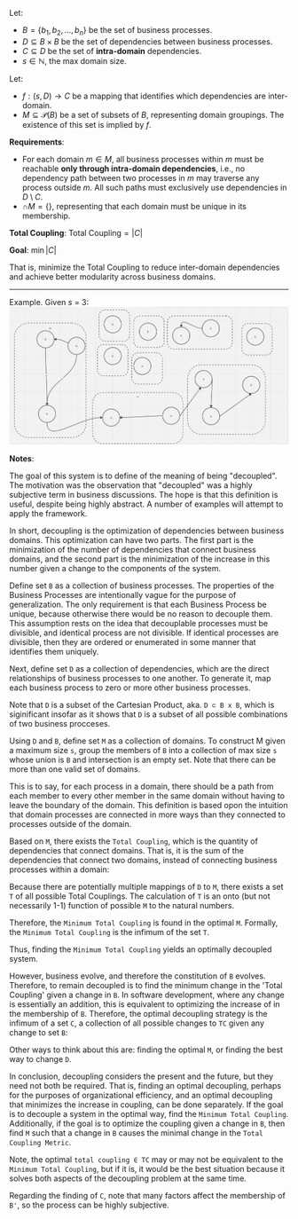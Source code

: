 Let:

- $`B = \{b_1, b_2, \dots, b_n\}`$ be the set of business processes.
- $`D \subseteq B \times B`$ be the set of dependencies between business processes.
- $`C \subseteq D`$ be the set of **intra-domain** dependencies.
- $`s \in \mathbb{N}`$, the max domain size.

Let:

- $`f: (s, D) \to C`$ be a mapping that identifies which dependencies are inter-domain.
- $`M \subseteq \mathcal{P}(B)`$ be a set of subsets of $`B`$, representing domain groupings. The existence of this set is implied by $`f`$.

**Requirements**:
- For each domain $` m \in M `$, all business processes within $` m `$ must be reachable **only through intra-domain dependencies**, i.e., no dependency path between two processes in $` m `$ may traverse any process outside $` m `$. All such paths must exclusively use dependencies in $` D \setminus C `$.
- $`\cap M = \{ \}`$, representing that each domain must be unique in its membership.


**Total Coupling**:
$`
\text{Total Coupling} = |C|
`$

**Goal**:
$`
\min |C|
`$

That is, minimize the Total Coupling to reduce inter-domain dependencies and achieve better modularity across business domains.



---
Example. Given $`s`$ = 3: 
![img](https://github.com/Adrianjewell91/decoupler-website/blob/main/Screenshot%202024-02-10%20at%2010.01.19%20AM.png)


**Notes**:

The goal of this system is to define of the meaning of being "decoupled". The motivation was the observation that "decoupled" was a highly subjective term in business discussions. The hope is that this definition is useful, despite being highly abstract. A number of examples will attempt to apply the framework.


In short, decoupling is the optimization of dependencies between business domains. This optimization can have two parts. The first part is the minimization of the number of dependencies that connect business domains, and the second part is the minimization of the increase in this number given a change to the components of the system.


Define set `B` as a collection of business processes. The properties of the Business Processes are intentionally vague for the purpose of generalization. The only requirement is that each Business Process be unique, because otherwise there would be no reason to decouple them. This assumption rests on the idea that decouplable processes must be divisible, and identical process are not divisible. If identical processes are divisible, then they are ordered or enumerated in some manner that identifies them uniquely.


Next, define set `D` as a collection of dependencies, which are the direct relationships of business processes to one another. To generate it, map each business process to zero or more other business processes.


Note that `D` is a subset of the Cartesian Product, aka. `D ⊂ B x B`,  which is siginificant insofar as it shows that `D` is a subset of all possible combinations of two business procceses. 


Using `D` and `B`, define set `M` as a collection of domains. To construct M given a maximum size `s`, group the members of `B` into a collection of max size `s` whose union is `B` and intersection is an empty set. Note that there can be more than one valid set of domains. 

This is to say, for each process in a domain, there should be a path from each member to every other member in the same domain without having to leave the boundary of the domain. This definition is based opon the intuition that domain processes are connected in more ways than they connected to processes outside of the domain.


Based on `M`, there exists the `Total Coupling`, which is the quantity of dependencies that connect domains. That is, it is the sum of the dependencies that connect two domains, instead of connecting business processes within a domain:

Because there are potentially multiple mappings of `D` to `M`, there exists a set `T` of all possible Total Couplings. The calculation of `T` is an onto (but not necessarily 1-1) function of possible `M` to the natural numbers.

Therefore, the `Minimum Total Coupling` is found in the optimal `M`. Formally, the `Minimum Total Coupling` is the infimum of the set `T`.

Thus, finding the `Minimum Total Coupling` yields an optimally decoupled system. 

However, business evolve, and therefore the constitution of `B` evolves. Therefore, to remain decoupled is to find the minimum change in the 'Total Coupling' given a change in `B`. In software development, where any change is essentially an addition, this is equivalent to optimizing the increase of in the membership of `B`. Therefore, the optimal decoupling strategy is the infimum of a set `C`, a collection of all possible changes to `TC` given any change to set `B`:

Other ways to think about this are: finding the optimal `M`, or finding the best way to change `D`. 

In conclusion, decoupling considers the present and the future, but they need not both be required. That is, finding an optimal decoupling, perhaps for the purposes of organizational efficiency, and an optimal decoupling that minimizes the increase in coupling, can be done separately. If the goal is to decouple a system in the optimal way, find the `Minimum Total Coupling`. Additionally, if the goal is to optimize the coupling given a change in `B`, then find `M` such that a change in `B` causes the minimal change in the `Total Coupling Metric`.  

Note, the optimal `total coupling ∈ TC` may or may not be equivalent to the `Minimum Total Coupling`, but if it is, it would be the best situation because it solves both aspects of the decoupling problem at the same time.

Regarding the finding of `C`, note that many factors affect the membership of `B'`, so the process can be highly subjective.
